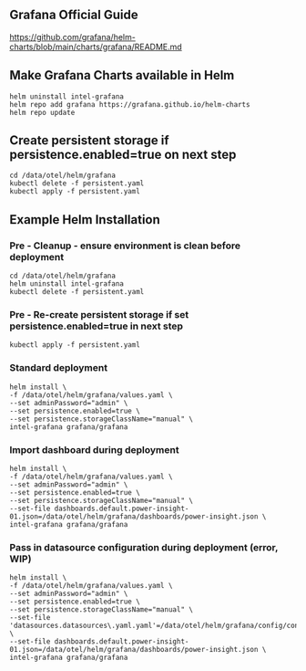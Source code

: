 ## Grafana Official Guide
https://github.com/grafana/helm-charts/blob/main/charts/grafana/README.md

## Make Grafana Charts available in Helm 
```
helm uninstall intel-grafana
helm repo add grafana https://grafana.github.io/helm-charts
helm repo update
```

## Create persistent storage if persistence.enabled=true on next step
```
cd /data/otel/helm/grafana
kubectl delete -f persistent.yaml
kubectl apply -f persistent.yaml
```

## Example Helm Installation

### Pre - Cleanup - ensure environment is clean before deployment
```
cd /data/otel/helm/grafana
helm uninstall intel-grafana
kubectl delete -f persistent.yaml

```
### Pre - Re-create persistent storage if set persistence.enabled=true in next step 
```
kubectl apply -f persistent.yaml
```

### Standard deployment
```
helm install \
-f /data/otel/helm/grafana/values.yaml \
--set adminPassword="admin" \
--set persistence.enabled=true \
--set persistence.storageClassName="manual" \
intel-grafana grafana/grafana
```
### Import dashboard during deployment
```
helm install \
-f /data/otel/helm/grafana/values.yaml \
--set adminPassword="admin" \
--set persistence.enabled=true \
--set persistence.storageClassName="manual" \
--set-file dashboards.default.power-insight-01.json=/data/otel/helm/grafana/dashboards/power-insight.json \
intel-grafana grafana/grafana
```
### Pass in datasource configuration during deployment (error, WIP)
```
helm install \
-f /data/otel/helm/grafana/values.yaml \
--set adminPassword="admin" \
--set persistence.enabled=true \
--set persistence.storageClassName="manual" \
--set-file 'datasources.datasources\.yaml.yaml'=/data/otel/helm/grafana/config/config.yaml \
--set-file dashboards.default.power-insight-01.json=/data/otel/helm/grafana/dashboards/power-insight.json \
intel-grafana grafana/grafana
```
